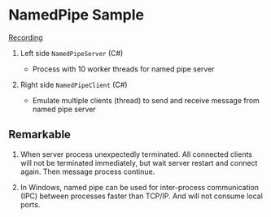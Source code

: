 # NamedPipe Sample

[Recording](./doc/recording/2024-09-05_21-08-50.mp4)

1. Left side `NamedPipeServer` (C#)
   - Process with 10 worker threads for named pipe server

2. Right side `NamedPipeClient` (C#)
   - Emulate multiple clients (thread) to send and receive message from named pipe server

## Remarkable

1. When server process unexpectedly terminated. All connected clients will not be terminated immediately, but wait server restart and connect again. Then message process continue.

2. In Windows, named pipe can be used for inter-process communication (IPC) between processes faster than TCP/IP. And will not consume local ports.